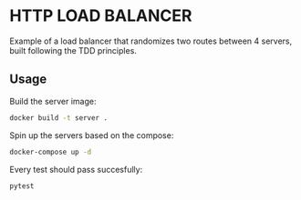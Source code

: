 # HTTP LOAD BALANCER

Example of a load balancer that randomizes two routes between 4 servers, built following the TDD principles.

## Usage

Build the server image:

```bash
docker build -t server .
```

Spin up the servers based on the compose:

```bash
docker-compose up -d
```

Every test should pass succesfully:

```python
pytest
```